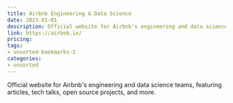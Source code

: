 ```yaml
---
title: Airbnb Engineering & Data Science
date: 2023-01-01
description: Official website for Airbnb's engineering and data science teams, featuring articles, tech talks, open source projects, and more.
link: https://airbnb.io/
pricing: 
tags: 
- unsorted-bookmarks-2 
categories: 
- unsorted 
---
```


Official website for Airbnb's engineering and data science teams, featuring articles, tech talks, open source projects, and more.